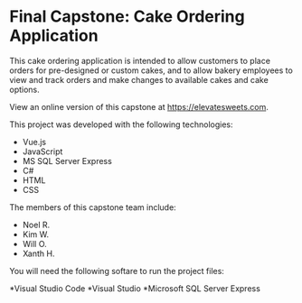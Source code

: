# Final Capstone: Cake Ordering Application

This cake ordering application is intended to allow customers to place orders for pre-designed or custom cakes, and to allow bakery employees to view and track orders and make changes to available cakes and cake options.

View an online version of this capstone at <https://elevatesweets.com>.

This project was developed with the following technologies:

* Vue.js
* JavaScript
* MS SQL Server Express
* C#
* HTML
* CSS

The members of this capstone team include:

* Noel R.
* Kim W.
* Will O.
* Xanth H.

You will need the following softare to run the project files:

*Visual Studio Code
*Visual Studio
*Microsoft SQL Server Express